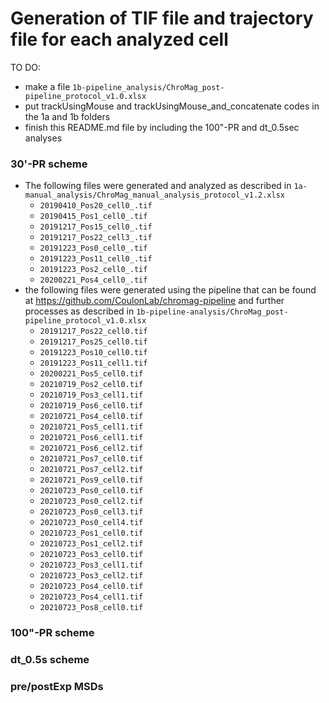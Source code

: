 # Generation of TIF file and trajectory file for each analyzed cell

TO DO:
- make a file `1b-pipeline_analysis/ChroMag_post-pipeline_protocol_v1.0.xlsx`
- put trackUsingMouse and trackUsingMouse_and_concatenate codes in the 1a and 1b folders
- finish this README.md file by including the 100"-PR and dt_0.5sec analyses

### 30'-PR scheme
  - The following files were generated and analyzed as described in `1a-manual_analysis/ChroMag_manual_analysis_protocol_v1.2.xlsx`
    - `20190410_Pos20_cell0_.tif`
    - `20190415_Pos1_cell0_.tif`
    - `20191217_Pos15_cell0_.tif`
    - `20191217_Pos22_cell3_.tif`
    - `20191223_Pos0_cell0_.tif`
    - `20191223_Pos11_cell0_.tif`
    - `20191223_Pos2_cell0_.tif`
    - `20200221_Pos4_cell0_.tif`
  - the following files were generated using the pipeline that can be found at https://github.com/CoulonLab/chromag-pipeline and further processes as described in `1b-pipeline-analysis/ChroMag_post-pipeline_protocol_v1.0.xlsx`
    - `20191217_Pos22_cell0.tif`
    - `20191217_Pos25_cell0.tif`
    - `20191223_Pos10_cell0.tif`
    - `20191223_Pos11_cell1.tif`
    - `20200221_Pos5_cell0.tif`
    - `20210719_Pos2_cell0.tif`
    - `20210719_Pos3_cell1.tif`
    - `20210719_Pos6_cell0.tif`
    - `20210721_Pos4_cell0.tif`
    - `20210721_Pos5_cell1.tif`
    - `20210721_Pos6_cell1.tif`
    - `20210721_Pos6_cell2.tif`
    - `20210721_Pos7_cell0.tif`
    - `20210721_Pos7_cell2.tif`
    - `20210721_Pos9_cell0.tif`
    - `20210723_Pos0_cell0.tif`
    - `20210723_Pos0_cell2.tif`
    - `20210723_Pos0_cell3.tif`
    - `20210723_Pos0_cell4.tif`
    - `20210723_Pos1_cell0.tif`
    - `20210723_Pos1_cell2.tif`
    - `20210723_Pos3_cell0.tif`
    - `20210723_Pos3_cell1.tif`
    - `20210723_Pos3_cell2.tif`
    - `20210723_Pos4_cell0.tif`
    - `20210723_Pos4_cell1.tif`
    - `20210723_Pos8_cell0.tif`
  
### 100"-PR scheme

### dt_0.5s scheme

### pre/postExp MSDs



